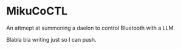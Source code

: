 # MikuCoCTL
An attmept at summoning a daelon to control Bluetooth with a LLM. 

Blabla bla writing just so I can push.
